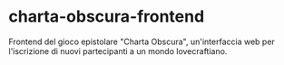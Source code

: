 # charta-obscura-frontend
Frontend del gioco epistolare "Charta Obscura", un'interfaccia web per l'iscrizione di nuovi partecipanti a un mondo lovecraftiano.
